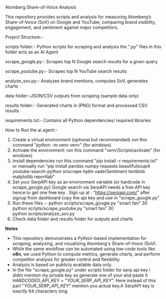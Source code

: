 Atomberg Share-of-Voice Analysis

This repository provides scripts and analysis for measuring Atomberg’s Share-of-Voice (SoV) on Google and YouTube, comparing brand visibility, engagement, and sentiment against major competitors.

Project Structure:-

scripts folder:- Python scripts for scraping and analysis the ".py" files in this folder acts as an AI Agent

  scrape_google.py:- Scrapes top N Google search results for a given query
  
  scrape_youtube.py:- Scrapes top N YouTube search results
  
  analyze_sov.py:- Analyzes brand mentions, computes SoV, generates charts

data folder:-JSON/CSV outputs from scraping (sample data only)

results folder:-  Generated charts in (PNG) format and processed CSV results

requirements.txt:-  Contains all Python dependencies/ required libraries


How to Run the ai agent:-

1. Create a virtual environment (optional but recommended)
    run this command "python -m venv venv" (for windows)
2. Activate the environment:
    run this command "venv\Scripts\activate" (for windows)
3. Install dependencies
    run this command "pip install -r requirements.txt" or manually run "pip install pandas numpy requests beautifulsoup4 youtube-search-python snscrape tqdm vaderSentiment textblob matplotlib reportlab"
4. Set your SerpAPI key as an environment variable (or hardcode in scrape_google.py)
   Google search via SerpAPI needs a free API key hence to get one free key .
   Sign up at : "https://serpapi.com/" after signup from dashboard copy the api key and use in "scrape_google.py"
5. Run these files :-
   python scripts/scrape_google.py "smart fan" 30
   python scripts/scrape_youtube.py "smart fan" 30  
   python scripts/analyze_sov.py
6. Check data folder and results folder for outputs and charts

****Notes****
  * This repository demonstrates a Python-based implementation for scraping, analyzing, and visualizing Atomberg's Share-of-Voice (SoV). 
  * While the same workflow can be automated using low-code tools like **n8n**, we used Python to compute metrics, generate charts, and perform competitor analysis     for greater control and flexibility.
  * Analysis is based on publicly available data only.
  * In the file "scrape_google.py" under scripts folder for serp api key i didnt mention my private key so generate one of your and paste it
     HARDCODED_API_KEY = "_YOUR_SERP_API_KEY_". Here instead of this part "_YOUR_SERP_API_KEY_" mention you actual key.A SerpAPI key is exactly 64
    characters long.


